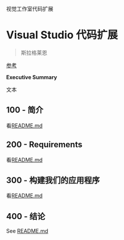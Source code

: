 视觉工作室代码扩展

# Visual Studio 代码扩展

> 斯拉格莱恩

[参考](./REFERENCES.md)

**Executive Summary**

文本

## 100 - 简介

看[README.md](./100/README.md)

## 200 - Requirements

看[README.md](./200/README.md)

## 300 - 构建我们的应用程序

看[README.md](./300/README.md)

## 400 - 结论

See [README.md](./400/README.md)
